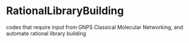 # RationalLibraryBuilding
codes that require input from GNPS Classical Molecular Networking, and automate rational library building
